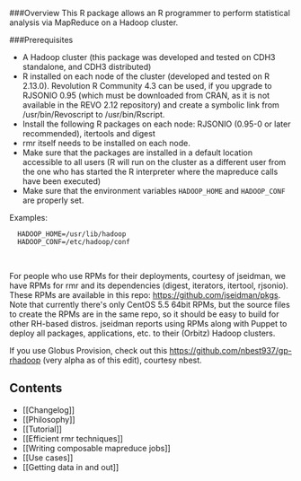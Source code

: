 ###Overview
This R package allows an R programmer to perform statistical analysis via MapReduce on a Hadoop cluster. 

###Prerequisites
* A Hadoop cluster (this package was developed and tested on CDH3 standalone, and CDH3 distributed)
* R installed on each node of the cluster (developed and tested on R 2.13.0). Revolution R Community 4.3 can be used, if you upgrade to RJSONIO 0.95 (which must be downloaded from CRAN, as it is not available in the REVO 2.12 repository) and create a symbolic link from /usr/bin/Revoscript to /usr/bin/Rscript.
* Install the following R packages on each node: RJSONIO (0.95-0 or later recommended), itertools and digest
* rmr itself needs to be installed on each node.
* Make sure that the packages are installed in a default location accessible to all users (R will run on the cluster as a different user from the one who has started the R interpreter where the mapreduce calls have been executed)
* Make sure that the environment variables `HADOOP_HOME` and `HADOOP_CONF` are properly set.
  
Examples:

      HADOOP_HOME=/usr/lib/hadoop  
      HADOOP_CONF=/etc/hadoop/conf
<br>

For people who use RPMs for their deployments, courtesy of jseidman, we have RPMs for rmr and its dependencies (digest, iterators, itertool, rjsonio). These RPMs are available in this repo: https://github.com/jseidman/pkgs. Note that currently there's only CentOS 5.5 64bit RPMs, but the source files to create the RPMs are in the same repo, so it should be easy to build for other RH-based distros. jseidman reports using RPMs along with Puppet to deploy all packages, applications, etc. to their (Orbitz) Hadoop clusters.

If you use Globus Provision, check out this https://github.com/nbest937/gp-rhadoop (very alpha as of this edit), courtesy nbest.

## Contents

* [[Changelog]]
* [[Philosophy]]
* [[Tutorial]]
* [[Efficient rmr techniques]] 
* [[Writing composable mapreduce jobs]] 
* [[Use cases]]
* [[Getting data in and out]]
